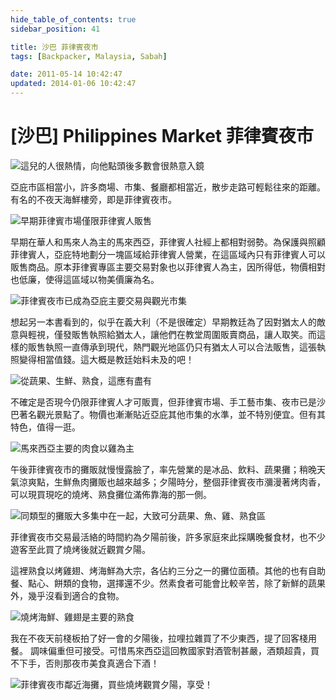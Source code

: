 ```yaml
---
hide_table_of_contents: true
sidebar_position: 41

title: 沙巴 菲律賓夜市
tags: [Backpacker, Malaysia, Sabah]

date: 2011-05-14 10:42:47
updated: 2014-01-06 10:42:47
---
```


[沙巴] Philippines Market 菲律賓夜市
==================================

![這兒的人很熱情，向他點頭後多數會很熱意入鏡](http://farm9.staticflickr.com/8301/7763080944_b674e24ff5_c.jpg)

亞庇市區相當小，許多商場、市集、餐廳都相當近，散步走路可輕鬆往來的距離。有名的不夜天海鮮樓旁，即是菲律賓夜市。

![早期菲律賓市場僅限菲律賓人販售](http://farm9.staticflickr.com/8436/7762932342_b511842602_c.jpg)

早期在華人和馬來人為主的馬來西亞，菲律賓人社經上都相對弱勢。為保護與照顧菲律賓人，亞庇特地劃分一塊區域給菲律賓人營業，在這區域內只有菲律賓人可以販售商品。原本菲律賓專區主要交易對象也以菲律賓人為主，因所得低，物價相對也低廉，使得這區域以物美價廉為名。

![菲律賓夜市已成為亞庇主要交易與觀光市集](http://farm9.staticflickr.com/8284/7763069842_1241223729_c.jpg)

想起另一本書看到的，似乎在義大利（不是很確定）早期教廷為了因對猶太人的敵意與輕視，僅發販售執照給猶太人，讓他們在教堂周圍販賣商品，讓人取笑。而這樣的販售執照一直傳承到現代，熱門觀光地區仍只有猶太人可以合法販售，這張執照變得相當值錢。這大概是教廷始料未及的吧！

![從蔬果、生鮮、熟食，這應有盡有](http://farm8.staticflickr.com/7253/7763058344_a11cc97630_c.jpg)

不確定是否現今仍限菲律賓人才可販賣，但菲律賓市場、手工藝市集、夜市已是沙巴著名觀光景點了。物價也漸漸貼近亞庇其他市集的水準，並不特別便宜。但有其特色，值得一逛。

![馬來西亞主要的肉食以雞為主](http://farm9.staticflickr.com/8288/7762961302_5325da10a4_c.jpg)

午後菲律賓夜市的攤販就慢慢露臉了，率先營業的是冰品、飲料、蔬果攤；稍晚天氣涼爽點，生鮮魚肉攤販也越來越多；夕陽時分，整個菲律賓夜市瀰漫著烤肉香，可以現買現吃的燒烤、熟食攤位滿佈靠海的那一側。

![同類型的攤販大多集中在一起，大致可分蔬果、魚、雞、熟食區](http://farm9.staticflickr.com/8022/7653848196_40187eb7fd_c.jpg)

菲律賓夜市交易最活絡的時間約為夕陽前後，許多家庭來此採購晚餐食材，也不少遊客至此買了燒烤後就近觀賞夕陽。

這裡熟食以烤雞翅、烤海鮮為大宗，各佔約三分之一的攤位面積。其他的也有自助餐、點心、餅類的食物，選擇還不少。然素食者可能會比較辛苦，除了新鮮的蔬果外，幾乎沒看到適合的食物。

![燒烤海鮮、雞翅是主要的熟食](http://farm9.staticflickr.com/8142/7653849344_c49d1cc732_c.jpg)

我在不夜天前棧板拍了好一會的夕陽後，拉哩拉雜買了不少東西，提了回客棧用餐。
調味偏重但可接受。可惜馬來西亞這回教國家對酒管制甚嚴，酒類超貴，買不下手，否則那夜市美食真適合下酒！

![菲律賓夜市鄰近海攤，買些燒烤觀賞夕陽，享受！](http://farm8.staticflickr.com/7276/7653847294_16c49b5c5e_c.jpg)
